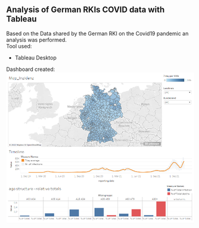 ## Analysis of German RKIs COVID data with Tableau
Based on the Data shared by the German RKI on the Covid19 pandemic an analysis was performed.  
Tool used:
- Tableau Desktop

Dashboard created:  
![alt text](https://github.com/PrayForSnow/Data-Analysis-Projects/blob/RKI_Tableau/Tableau%20Dashboard.png "Tableau Dashboard")
